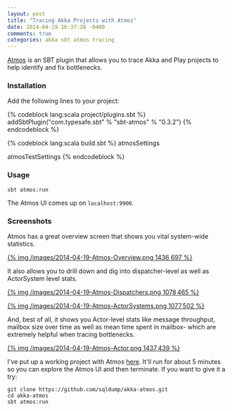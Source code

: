 ```yaml
---
layout: post
title: "Tracing Akka Projects with Atmos"
date: 2014-04-19 16:37:28 -0400
comments: true
categories: akka sbt atmos tracing
---
```


[Atmos](https://github.com/sbt/sbt-atmos) is an SBT plugin that allows you to trace Akka and Play projects to help identify and fix bottlenecks. 

### Installation
Add the following lines to your project:
  
{% codeblock lang:scala project/plugins.sbt %}
addSbtPlugin("com.typesafe.sbt" % "sbt-atmos" % "0.3.2")
{% endcodeblock %}

{% codeblock lang:scala build.sbt %}
atmosSettings

atmosTestSettings
{% endcodeblock %}

### Usage
```
sbt atmos:run
```
The Atmos UI comes up on `localhost:9900`.

### Screenshots
Atmos has a great overview screen that shows you vital system-wide statistics.

[{% img /images/2014-04-19-Atmos-Overview.png 1436 697 %}](/images/2014-04-19-Atmos-Overview.png)

It also allows you to drill down and dig into dispatcher-level as well as ActorSystem level stats.

[{% img /images/2014-04-19-Atmos-Dispatchers.png 1078 465 %}](/images/2014-04-19-Atmos-Dispatchers.png)

[{% img /images/2014-04-19-Atmos-ActorSystems.png 1077 502 %}](/images/2014-04-19-Atmos-ActorSystems.png)

And, best of all, it shows you Actor-level stats like message throughput, mailbox size over time as well as mean time spent in mailbox- which are extremely helpful when tracing bottlenecks.

[{% img /images/2014-04-19-Atmos-Actor.png 1437 439 %}](/images/2014-04-19-Atmos-Actor.png)

I've put up a working project with Atmos [here](https://github.com/sqldump/akka-atmos). It'll run for about 5 minutes so you can explore the Atmos UI and then terminate. If you want to give it a try:

```
git clone https://github.com/sqldump/akka-atmos.git
cd akka-atmos
sbt atmos:run
```
